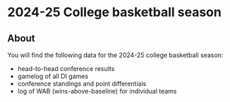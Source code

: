 # 2024-25 College basketball season

## About

You will find the following data for the 2024-25 college basketball season: 
- head-to-head conference results
- gamelog of all DI games
- conference standings and point differentials 
- log of WAB (wins-above-baseline) for individual teams 

